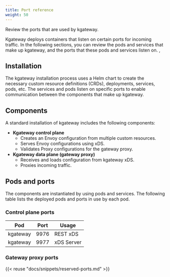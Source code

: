 ```yaml
---
title: Port reference
weight: 50
---
```


Review the ports that are used by kgateway.

Kgateway deploys containers that listen on certain ports for incoming traffic. In the following sections, you can review the pods and services that make up kgateway, and the ports that these pods and services listen on. ,<!--Note that if you choose to set up mutual TLS (mTLS) for communication between kgateway components, alternate ports and traffic flows are used. -->

<!--

{{< callout type="info" >}}
This list of ports reflects the default values that are included in an unmodified installation of kgateway. You can optionally change some port settings by providing custom values in your kgateway Helm chart.
{{< /callout >}} -->


## Installation

The kgateway installation process uses a Helm chart to create the necessary custom resource definitions (CRDs), deployments, services, pods, etc. The services and pods listen on specific ports to enable communication between the components that make up kgateway.

## Components

A standard installation of kgateway includes the following components:

* **Kgateway control plane**
  * Creates an Envoy configuration from multiple custom resources.
  * Serves Envoy configurations using xDS.
  * Validates Proxy configurations for the gateway proxy.
* **Kgateway data plane (gateway proxy)**
  * Receives and loads configuration from kgateway xDS.
  * Proxies incoming traffic.

## Pods and ports

The components are instantiated by using pods and services. The following table lists the deployed pods and ports in use by each pod.

### Control plane ports

| Pod | Port | Usage |
|-----|------|-------|
| kgateway | 9976 | REST xDS | 
| kgateway | 9977 | xDS Server |

### Gateway proxy ports

{{< reuse "docs/snippets/reserved-ports.md" >}}

<!--
## mTLS considerations

Kgateway supports the use of mutual TLS (mTLS) communication between the kgateway pod and other services, including the Envoy proxy, external auth server, and rate limiting server. Enabling mTLS includes the addition of sidecars for multiple pods, Envoy proxy for TLS termination, and SDS for certificate rotation and management. 

### Updated pods

The following pods are updated to support mTLS:
* **Kgateway pod**: Envoy and SDS sidecars are added.
* **Gateway proxies**: SDS sidecars are added and the ConfigMap is updated for mTLS.

The additional Envoy sidecar has an admin port listening on 8081 for each pod.

### Updated traffic flow

The Envoy sidecar on the kgateway intercepts the inbound traffic for each pod and performs the TLS decryption before passing the traffic to the main container. This process does not alter the ports that are used by the pods and services, but it does create additional ports that are used for internal communication within the pod. For instance, the kgateway pod continues to listen on 9977 as the xDS server. Internally, the kgateway container listens on 127.0.0.1:9999 for xDS requests. The Envoy sidecar in the pod accepts requests on 9977, decrypts the request, and sends it to port 9999 on the localhost for processing.
-->